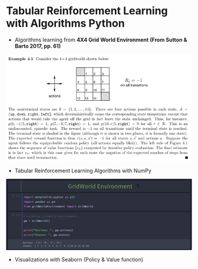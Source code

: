 # Tabular Reinforcement Learning with Algorithms Python
- Algorithms learning from **4X4 Grid World Environment (From Sutton & Barto 2017, pp. 61)**

![Alt text](/imgs/sutton_barto_example.PNG)

- Tabular Reinforcement Learning Algorithms with NumPy

![Alt text](/imgs/1.PNG)

- Visualizations with Seaborn (Policy & Value function)




